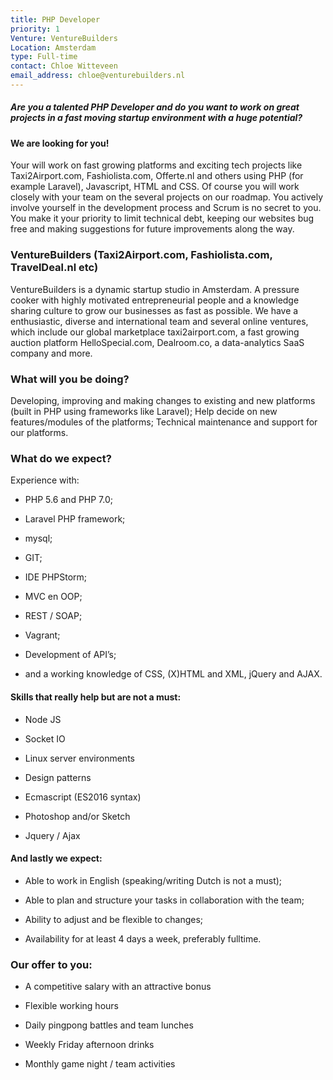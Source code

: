 ```yaml
---
title: PHP Developer
priority: 1
Venture: VentureBuilders
Location: Amsterdam
type: Full-time
contact: Chloe Witteveen
email_address: chloe@venturebuilders.nl
---
```


##### Are you a talented PHP Developer and do you want to work on great projects in a fast moving startup environment with a huge potential?

#### We are looking for you!

Your will work on fast growing platforms and exciting tech projects like Taxi2Airport.com, Fashiolista.com, Offerte.nl and others using PHP (for example Laravel), Javascript, HTML and CSS. Of course you will work closely with your team on the several projects on our roadmap. You actively involve yourself in the development process and Scrum is no secret to you. You make it your priority to limit technical debt, keeping our websites bug free and making suggestions for future improvements along the way.

### VentureBuilders (Taxi2Airport.com, Fashiolista.com, TravelDeal.nl etc)

VentureBuilders is a dynamic startup studio in Amsterdam. A pressure cooker with highly motivated entrepreneurial people and a knowledge sharing culture to grow our businesses as fast as possible. We have a enthusiastic, diverse and international team and several online ventures, which include our global marketplace taxi2airport.com, a fast growing auction platform HelloSpecial.com, Dealroom.co, a data-analytics SaaS company and more.

### What will you be doing?

Developing, improving and making changes to existing and new platforms (built in PHP using frameworks like Laravel); Help decide on new features/modules of the platforms; Technical maintenance and support for our platforms.

### What do we expect?

Experience with:

* PHP 5.6 and PHP 7.0;

* Laravel PHP framework;

* mysql;

* GIT;

* IDE PHPStorm;

* MVC en OOP;

* REST / SOAP;

* Vagrant;

* Development of API’s;

* and a working knowledge of CSS, (X)HTML and XML, jQuery and AJAX.

#### Skills that really help but are not a must:

* Node JS

* Socket IO

* Linux server environments

* Design patterns

* Ecmascript (ES2016 syntax)

* Photoshop and/or Sketch

* Jquery / Ajax

#### And lastly we expect:

* Able to work in English (speaking/writing Dutch is not a must);

* Able to plan and structure your tasks in collaboration with the team;

* Ability to adjust and be flexible to changes;

* Availability for at least 4 days a week, preferably fulltime.

### Our offer to you:

* A competitive salary with an attractive bonus 

* Flexible working hours

* Daily pingpong battles and team lunches

* Weekly Friday afternoon drinks

* Monthly game night / team activities